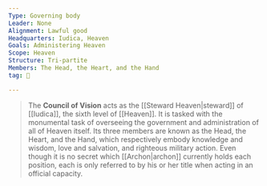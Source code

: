 ```yaml
---
Type: Governing body
Leader: None
Alignment: Lawful good
Headquarters: Iudica, Heaven
Goals: Administering Heaven
Scope: Heaven
Structure: Tri-partite
Members: The Head, the Heart, and the Hand
tag: 👥

---
```


> The **Council of Vision** acts as the [[Steward Heaven|steward]] of [[Iudica]], the sixth level of [[Heaven]]. It is tasked with the monumental task of overseeing the government and administration of all of Heaven itself. Its three members are known as the Head, the Heart, and the Hand, which respectively embody knowledge and wisdom, love and salvation, and righteous military action. Even though it is no secret which [[Archon|archon]] currently holds each position, each is only referred to by his or her title when acting in an official capacity.








